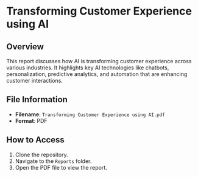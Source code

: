 # Transforming Customer Experience using AI

## Overview
This report discusses how AI is transforming customer experience across various industries. It highlights key AI technologies like chatbots, personalization, predictive analytics, and automation that are enhancing customer interactions.

## File Information
- **Filename**: `Transforming Customer Experience using AI.pdf`
- **Format**: PDF

## How to Access
1. Clone the repository.
2. Navigate to the `Reports` folder.
3. Open the PDF file to view the report.
